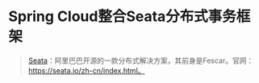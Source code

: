 # Spring Cloud整合Seata分布式事务框架

> [Seata](https://github.com/seata/seata)：阿里巴巴开源的一款分布式解决方案，其前身是Fescar。官网：https://seata.io/zh-cn/index.html。


